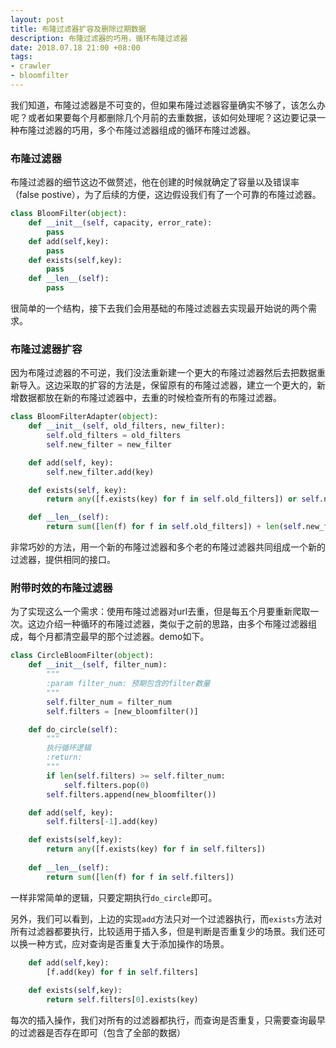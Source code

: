 ```yaml
---
layout: post
title: 布隆过滤器扩容及删除过期数据
description: 布隆过滤器的巧用，循环布隆过滤器
date: 2018.07.18 21:00 +08:00
tags: 
- crawler
- bloomfilter
---
```


我们知道，布隆过滤器是不可变的，但如果布隆过滤器容量确实不够了，该怎么办呢？或者如果要每个月都删除几个月前的去重数据，该如何处理呢？这边要记录一种布隆过滤器的巧用，多个布隆过滤器组成的循环布隆过滤器。

### 布隆过滤器

布隆过滤器的细节这边不做赘述，他在创建的时候就确定了容量以及错误率（false postive），为了后续的方便，这边假设我们有了一个可靠的布隆过滤器。

```python
class BloomFilter(object):
    def __init__(self, capacity, error_rate):
      	pass
    def add(self,key):
    	pass
    def exists(self,key):
      	pass
    def __len__(self):
      	pass
```

很简单的一个结构，接下去我们会用基础的布隆过滤器去实现最开始说的两个需求。

### 布隆过滤器扩容

因为布隆过滤器的不可逆，我们没法重新建一个更大的布隆过滤器然后去把数据重新导入。这边采取的扩容的方法是，保留原有的布隆过滤器，建立一个更大的，新增数据都放在新的布隆过滤器中，去重的时候检查所有的布隆过滤器。

```python
class BloomFilterAdapter(object):
    def __init__(self, old_filters, new_filter):
        self.old_filters = old_filters
        self.new_filter = new_filter

    def add(self, key):
        self.new_filter.add(key)

    def exists(self, key):
        return any([f.exists(key) for f in self.old_filters]) or self.new_filter.exists(key)

    def __len__(self):
        return sum([len(f) for f in self.old_filters]) + len(self.new_filter)
```

非常巧妙的方法，用一个新的布隆过滤器和多个老的布隆过滤器共同组成一个新的过滤器，提供相同的接口。

### 附带时效的布隆过滤器

为了实现这么一个需求：使用布隆过滤器对url去重，但是每五个月要重新爬取一次。这边介绍一种循环的布隆过滤器，类似于之前的思路，由多个布隆过滤器组成，每个月都清空最早的那个过滤器。demo如下。

```python
class CircleBloomFilter(object):
    def __init__(self, filter_num):
        """
        :param filter_num: 预期包含的filter数量
        """
        self.filter_num = filter_num
        self.filters = [new_bloomfilter()]

    def do_circle(self):
        """
        执行循环逻辑
        :return: 
        """
        if len(self.filters) >= self.filter_num:
            self.filters.pop(0)
        self.filters.append(new_bloomfilter())

    def add(self, key):
        self.filters[-1].add(key)

    def exists(self,key):
        return any([f.exists(key) for f in self.filters])
    
    def __len__(self):
        return sum([len(f) for f in self.filters])
```

一样非常简单的逻辑，只要定期执行`do_circle`即可。

另外，我们可以看到，上边的实现`add`方法只对一个过滤器执行，而`exists`方法对所有过滤器都要执行，比较适用于插入多，但是判断是否重复少的场景。我们还可以换一种方式，应对查询是否重复大于添加操作的场景。

```python
    def add(self,key):
        [f.add(key) for f in self.filters]
        
    def exists(self,key):
        return self.filters[0].exists(key)
```

每次的插入操作，我们对所有的过滤器都执行，而查询是否重复，只需要查询最早的过滤器是否存在即可（包含了全部的数据）
